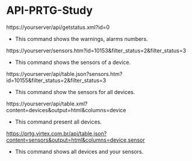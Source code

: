 # API-PRTG-Study

https://yourserver/api/getstatus.xml?id=0

* This command shows the warnings, alarms numbers.

https://yourserver/sensors.htm?id=10153&filter_status=2&filter_status=3

* This command shows the sensors of a device.

https://yourserver/api/table.json?sensors.htm?id=10155&filter_status=2&filter_status=3

* This command show the sensors for all devices.

https://yourserver/api/table.xml?content=devices&output=html&columns=device

* This command present all devices.

https://prtg.virtex.com.br/api/table.json?content=sensors&output=html&columns=device,sensor

* This command shows all devices and your sensors.
